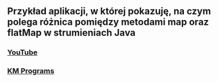 ## Przykład aplikacji, w której pokazuję, na czym polega różnica pomiędzy metodami map oraz flatMap w strumieniach Java

### [YouTube](https://youtu.be/kL3fGDGuRO8)
### [KM Programs](https://km-programs.pl/)
